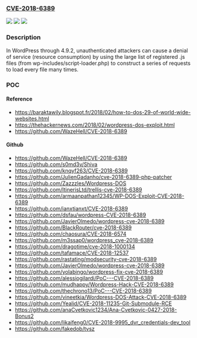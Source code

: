 ### [CVE-2018-6389](https://cve.mitre.org/cgi-bin/cvename.cgi?name=CVE-2018-6389)
![](https://img.shields.io/static/v1?label=Product&message=n%2Fa&color=blue)
![](https://img.shields.io/static/v1?label=Version&message=n%2Fa&color=blue)
![](https://img.shields.io/static/v1?label=Vulnerability&message=n%2Fa&color=brighgreen)

### Description

In WordPress through 4.9.2, unauthenticated attackers can cause a denial of service (resource consumption) by using the large list of registered .js files (from wp-includes/script-loader.php) to construct a series of requests to load every file many times.

### POC

#### Reference
- https://baraktawily.blogspot.fr/2018/02/how-to-dos-29-of-world-wide-websites.html
- https://thehackernews.com/2018/02/wordpress-dos-exploit.html
- https://github.com/WazeHell/CVE-2018-6389

#### Github
- https://github.com/WazeHell/CVE-2018-6389
- https://github.com/s0md3v/Shiva
- https://github.com/knqyf263/CVE-2018-6389
- https://github.com/JulienGadanho/cve-2018-6389-php-patcher
- https://github.com/Zazzzles/Wordpress-DOS
- https://github.com/ItinerisLtd/trellis-cve-2018-6389
- https://github.com/armaanpathan12345/WP-DOS-Exploit-CVE-2018-6389
- https://github.com/ianxtianxt/CVE-2018-6389
- https://github.com/dsfau/wordpress-CVE-2018-6389
- https://github.com/JavierOlmedo/wordpress-cve-2018-6389
- https://github.com/BlackRouter/cve-2018-6389
- https://github.com/chaosura/CVE-2018-6574
- https://github.com/m3ssap0/wordpress_cve-2018-6389
- https://github.com/dragotime/cve-2018-1000134
- https://github.com/tafamace/CVE-2018-12537
- https://github.com/rastating/modsecurity-cve-2018-6389
- https://github.com/JavierOlmedo/wordpress-cve-2018-6389
- https://github.com/yolabingo/wordpress-fix-cve-2018-6389
- https://github.com/alessiogilardi/PoC---CVE-2018-6389
- https://github.com/mudhappy/Wordpress-Hack-CVE-2018-6389
- https://github.com/thechrono13/PoC---CVE-2018-6389
- https://github.com/vineetkia/Wordpress-DOS-Attack-CVE-2018-6389
- https://github.com/Yealid/CVE-2018-11235-Git-Submodule-RCE
- https://github.com/anaCvetkovic1234/Ana-Cvetkovic-0427-2018-Bonus2
- https://github.com/likaifeng0/CVE-2018-9995_dvr_credentials-dev_tool
- https://github.com/fakedob/tvsz

